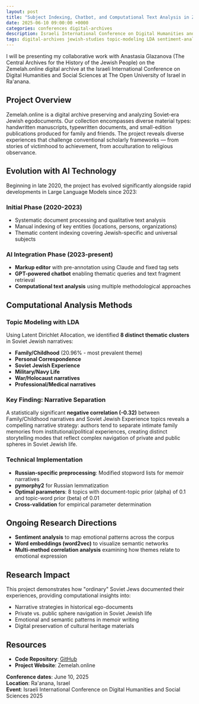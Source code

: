 ```yaml
---
layout: post
title: "Subject Indexing, Chatbot, and Computational Text Analysis in Zemelah.online: A Digital Archive of Soviet-Era Jewish Egodocuments"
date: 2025-06-10 09:00:00 +0000
categories: conferences digital-archives
description: Israeli International Conference on Digital Humanities and Social Sciences, Ra'anana, Israel
tags: digital-archives jewish-studies topic-modeling LDA sentiment-analysis chatbot
---
```


I will be presenting my collaborative work with Anastasia Glazanova (The Central Archives for the History of the Jewish People) on the Zemelah.online digital archive at the Israeli International Conference on Digital Humanities and Social Sciences at The Open University of Israel in Ra'anana.

## Project Overview

Zemelah.online is a digital archive preserving and analyzing Soviet-era Jewish egodocuments. Our collection encompasses diverse material types: handwritten manuscripts, typewritten documents, and small-edition publications produced for family and friends. The project reveals diverse experiences that challenge conventional scholarly frameworks — from stories of victimhood to achievement, from acculturation to religious observance.

## Evolution with AI Technology

Beginning in late 2020, the project has evolved significantly alongside rapid developments in Large Language Models since 2023:

### Initial Phase (2020-2023)
- Systematic document processing and qualitative text analysis
- Manual indexing of key entities (locations, persons, organizations)
- Thematic content indexing covering Jewish-specific and universal subjects

### AI Integration Phase (2023-present)
- **Markup editor** with pre-annotation using Claude and fixed tag sets
- **GPT-powered chatbot** enabling thematic queries and text fragment retrieval
- **Computational text analysis** using multiple methodological approaches

## Computational Analysis Methods

### Topic Modeling with LDA
Using Latent Dirichlet Allocation, we identified **8 distinct thematic clusters** in Soviet Jewish narratives:

- **Family/Childhood** (20.96% - most prevalent theme)
- **Personal Correspondence**
- **Soviet Jewish Experience** 
- **Military/Navy Life**
- **War/Holocaust narratives**
- **Professional/Medical narratives**

### Key Finding: Narrative Separation
A statistically significant **negative correlation (-0.32)** between Family/Childhood narratives and Soviet Jewish Experience topics reveals a compelling narrative strategy: authors tend to separate intimate family memories from institutional/political experiences, creating distinct storytelling modes that reflect complex navigation of private and public spheres in Soviet Jewish life.

### Technical Implementation
- **Russian-specific preprocessing**: Modified stopword lists for memoir narratives
- **pymorphy2** for Russian lemmatization
- **Optimal parameters**: 8 topics with document-topic prior (alpha) of 0.1 and topic-word prior (beta) of 0.01
- **Cross-validation** for empirical parameter determination

## Ongoing Research Directions

- **Sentiment analysis** to map emotional patterns across the corpus
- **Word embeddings (word2vec)** to visualize semantic networks
- **Multi-method correlation analysis** examining how themes relate to emotional expression

## Research Impact

This project demonstrates how "ordinary" Soviet Jews documented their experiences, providing computational insights into:
- Narrative strategies in historical ego-documents
- Private vs. public sphere navigation in Soviet Jewish life
- Emotional and semantic patterns in memoir writing
- Digital preservation of cultural heritage materials

## Resources

- **Code Repository**: [GitHub](https://github.com/mary-lev/topic_modeling)
- **Project Website**: Zemelah.online

**Conference dates**: June 10, 2025  
**Location**: Ra'anana, Israel  
**Event**: Israeli International Conference on Digital Humanities and Social Sciences 2025
